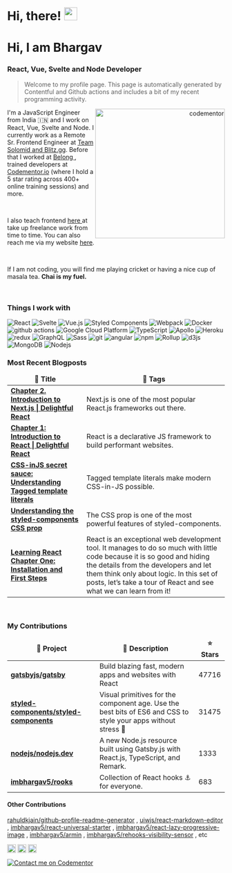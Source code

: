 <h1>Hi, there! <img src="https://emojis.slackmojis.com/emojis/images/1536351075/4594/blob-wave.gif?1536351075" width="30"/> </h1>

<h1> Hi, I am Bhargav </h1>
<h3> React, Vue, Svelte and Node Developer</h3> 

> Welcome to my profile page. This page is automatically generated by Contentful and Github actions and includes a bit of my recent programming activity.

<a align="right"  href="https://www.codementor.io/@imbhargav5?refer=badge"><img align="right" alt="codementor" height="300" src="https://images.ctfassets.net/zcbonpo0bw5g/5PSfhdW7N0Vf8KNHVMw0z2/8367bc6678cdca6ce63a47cdfb100486/Screenshot_2020-08-16_at_6.00.52_PM.png"/> </a>

<p align="left"> I'm a JavaScript Engineer from India 🇮🇳 and I work on React, Vue, Svelte and Node. I currently work as a Remote Sr. Frontend Engineer at <a href="https://tsm.gg" target="_blank">Team Solomid and Blitz.gg</a>. Before that I worked at <a href="https://belong.co"  target="_blank">Belong </a>, trained developers at <a href="https://codementor.io/imbhargav5" target="_blank">Codementor.io</a> (where I hold a 5 star rating across 400+ online training sessions) and more. </p>



<br/>

<p> I also teach frontend <a href="https://www.youtube.com/channel/UC4gKWR53xDzybMwm8Y61ukA"  target="_blank">here </a> at take up freelance work from time to time. You can also reach me via my website <a href="https://imbhargav5.com" target="_blank">here<a/>.</p>
<br/>
<p>If I am not coding, you will find me playing cricket or having a nice cup of masala tea. <b>Chai is my fuel.</b> <p>
<br/>
<h3>Things I work with</h3>

<p align="left">
  <img alt="React" src="https://img.shields.io/badge/-React-45b8d8?style=flat-square&logo=react&logoColor=white" />
  <img alt="Svelte" src="https://img.shields.io/badge/-Svelte-ff3e00?style=flat-square&logo=svelte&logoColor=white"/>
  <img alt="Vue.js" src="https://img.shields.io/badge/-Vue-4fc08d?style=flat-square&logo=Vue.js&logoColor=white"/>
  <img alt="Styled Components" src="https://img.shields.io/badge/-Styled_Components-db7092?style=flat-square&logo=styled-components&logoColor=white" />
  <img alt="Webpack" src="https://img.shields.io/badge/-Webpack-8DD6F9?style=flat-square&logo=webpack&logoColor=white" /> 
  <img alt="Docker" src="https://img.shields.io/badge/-Docker-46a2f1?style=flat-square&logo=docker&logoColor=white" />
  <img alt="github actions" src="https://img.shields.io/badge/-Github_Actions-2088FF?style=flat-square&logo=github-actions&logoColor=white" />
  <img alt="Google Cloud Platform" src="https://img.shields.io/badge/-Google_Cloud_Platform-1a73e8?style=flat-square&logo=google-cloud&logoColor=white" />
  <img alt="TypeScript" src="https://img.shields.io/badge/-TypeScript-007ACC?style=flat-square&logo=typescript&logoColor=white" />
  <img alt="Apollo" src="https://img.shields.io/badge/-Apollo%20GraphQL-311C87?style=flat-square&logo=apollo-graphql&logoColor=white" />
  <img alt="Heroku" src="https://img.shields.io/badge/-Heroku-430098?style=flat-square&logo=heroku&logoColor=white" />
  <img alt="redux" src="https://img.shields.io/badge/-Redux-764ABC?style=flat-square&logo=redux&logoColor=white" />
  <img alt="GraphQL" src="https://img.shields.io/badge/-GraphQL-E10098?style=flat-square&logo=graphql&logoColor=white" />
  <img alt="Sass" src="https://img.shields.io/badge/-Sass-CC6699?style=flat-square&logo=sass&logoColor=white" />
  <img alt="git" src="https://img.shields.io/badge/-Git-F05032?style=flat-square&logo=git&logoColor=white" />
  <img alt="angular" src="https://img.shields.io/badge/-Angular-DD0031?style=flat-square&logo=angular&logoColor=white" />
  <img alt="npm" src="https://img.shields.io/badge/-NPM-CB3837?style=flat-square&logo=npm&logoColor=white" />
  <img alt="Rollup" src="https://img.shields.io/badge/-Rollup-EC4A3F?style=flat-square&logo=rollup.js&logoColor=white" />
  <img alt="d3js" src="https://img.shields.io/badge/-D3.js-F9A03C?style=flat-square&logo=d3.js&logoColor=white" />
  <img alt="MongoDB" src="https://img.shields.io/badge/-MongoDB-13aa52?style=flat-square&logo=mongodb&logoColor=white" />
  <img alt="Nodejs" src="https://img.shields.io/badge/-Nodejs-43853d?style=flat-square&logo=Node.js&logoColor=white" />

</p>

<h3>Most Recent Blogposts</h3>

<table>
  <thead align="center">
    <tr border: none;>
      <td><b>🎁 Title</b></td>
      <td><b>🎁 Tags </b></td>
    </tr>
  </thead>
  <tbody>
    <tr>
	    <td><a href="https://imbhargav5.com/blog/chapter-2-introduction-to-next-js-or-delightful-react"><b>Chapter 2. Introduction to Next.js | Delightful React</b></a></td>
      <td>Next.js is one of the most popular React.js frameworks out there.</td>
    </tr>	  
    <tr>
	    <td><a href="https://imbhargav5.com/blog/chapter-1-delightful-introduction-to-react"><b>Chapter 1: Introduction to React  | Delightful React </b></a></td>
      <td>React is a declarative JS framework to build performant websites.</td>
    </tr>	  
    <tr>
	    <td><a href="https://imbhargav5.com/blog/css-injs-secret-sauce-understanding-tagged-template-literals"><b>CSS-inJS secret sauce: Understanding Tagged template literals</b></a></td>
      <td>Tagged template literals make modern CSS-in-JS possible.</td>
    </tr>	  
    <tr>
	    <td><a href="https://imbhargav5.com/blog/understanding-the-styled-components-css-prop"><b>Understanding the styled-components CSS prop</b></a></td>
      <td>The CSS prop is one of the most powerful features of styled-components.
</td>
    </tr>	  
    <tr>
	    <td><a href="https://imbhargav5.com/blog/learning-react-or-chapter-1-or-installation-and-first-steps"><b>Learning React Chapter One:  Installation and First Steps</b></a></td>
      <td>React is an exceptional web development tool. It manages to do so much with little code because it is so good and hiding the details from the developers and let them think only about logic. In this set of posts, let’s take a tour of React and see what we can learn from it! </td>
    </tr>	  
  </tbody>
</table>

<br/>

<h3>My Contributions</h3>

<table>
  <thead align="center">
    <tr border: none;>
      <td><b>🎁 Project</b></td>
      <td><b>🎁 Description </b></td>
      <td><b>⭐ Stars</b></td>
    </tr>
  </thead>
  <tbody>
    <tr>
	    <td><a href="https:&#x2F;&#x2F;github.com&#x2F;gatsbyjs&#x2F;gatsby"><b>gatsbyjs/gatsby</b></a></td>
      <td>Build blazing fast, modern apps and websites with React</td>
      <td>47716</td>
    </tr>	  
    <tr>
	    <td><a href="https:&#x2F;&#x2F;github.com&#x2F;styled-components&#x2F;styled-components"><b>styled-components/styled-components</b></a></td>
      <td>Visual primitives for the component age. Use the best bits of ES6 and CSS to style your apps without stress 💅</td>
      <td>31475</td>
    </tr>	  
    <tr>
	    <td><a href="https:&#x2F;&#x2F;github.com&#x2F;nodejs&#x2F;nodejs.dev"><b>nodejs/nodejs.dev</b></a></td>
      <td>A new Node.js resource built using Gatsby.js with React.js, TypeScript, and Remark.</td>
      <td>1333</td>
    </tr>	  
    <tr>
	    <td><a href="https:&#x2F;&#x2F;github.com&#x2F;imbhargav5&#x2F;rooks"><b>imbhargav5/rooks</b></a></td>
      <td>Collection of React hooks ⚓ for everyone.  </td>
      <td>683</td>
    </tr>	  
  </tbody>
</table>

<h4>Other Contributions</h4>

 <a href="https:&#x2F;&#x2F;github.com&#x2F;rahuldkjain&#x2F;github-profile-readme-generator">rahuldkjain/github-profile-readme-generator</a> , <a href="https:&#x2F;&#x2F;github.com&#x2F;uiwjs&#x2F;react-markdown-editor">uiwjs/react-markdown-editor</a> , <a href="https:&#x2F;&#x2F;github.com&#x2F;imbhargav5&#x2F;react-universal-starter">imbhargav5/react-universal-starter</a> , <a href="https:&#x2F;&#x2F;github.com&#x2F;imbhargav5&#x2F;react-lazy-progressive-image">imbhargav5/react-lazy-progressive-image</a> , <a href="https:&#x2F;&#x2F;github.com&#x2F;imbhargav5&#x2F;armin">imbhargav5/armin</a> , <a href="https:&#x2F;&#x2F;github.com&#x2F;imbhargav5&#x2F;rehooks-visibility-sensor">imbhargav5/rehooks-visibility-sensor</a> , etc


<p align="left">
<a href="https://twitter.com/imbhargav5" target="blank"><img align="center" src="https://cdn.jsdelivr.net/npm/simple-icons@3.0.1/icons/twitter.svg" alt="imbhargav5" height="20" width="20" /></a>
<a href="https://stackoverflow.com/users/2621400/bhargav-ponnapalli" target="blank"><img align="center" src="https://cdn.jsdelivr.net/npm/simple-icons@3.0.1/icons/stackoverflow.svg" alt="imbhargav5" height="20" width="20" /></a>
<a href="https://codesandbox.com/imbhargav5" target="blank"><img align="center" src="https://cdn.jsdelivr.net/npm/simple-icons@3.0.1/icons/codesandbox.svg" alt="imbhargav5" height="20" width="20" /></a>
</p>

[![Contact me on Codementor](https://www.codementor.io/m-badges/imbhargav5/book-session.svg)](https://www.codementor.io/@imbhargav5?refer=badge)
